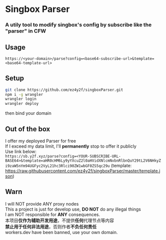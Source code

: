 # Singbox Parser
### A utily tool to modify singbox's config by subscribe like the "parser" in CFW
## Usage
`https://<your-domain>/parse?config=<base64-subscribe-url>&template=<base64-template-url>`
## Setup
```bash
git clone https://github.com/ez4y2f/singboxParser.git
npm i -g wrangler
wrangler login
wrangler deploy
```
then bind your domain
## Out of the box
I offer my deployed Parser for free \
If I exceed my data limit, I'll **permanently** stop to offer it publicly \
Use link below: \
`https://sb.y2f.xyz/parse?config=<YOUR-SUBSCRIBE-URL-BASE64>&template=aHR0cHM6Ly9yYXcuZ2l0aHVidXNlcmNvbnRlbnQuY29tL2V6NHkyZi9zaW5nYm94UGFyc2VyL21hc3Rlci90ZW1wbGF0ZS5qc29u`
\(template: https://raw.githubusercontent.com/ez4y2f/singboxParser/master/template.json)
## Warn
I will NOT provide ANY proxy nodes \
This a project is just for develop use, **DO NOT** do any illegal things \
I am NOT responsible for **ANY** consequences. \
本项目**仅作为辅助开发用途**，不提供**任何**代理节点等内容 \
**禁止用于任何非法用途**，否则作者**不负任何责任** \
workers.dev have been banned, use your own domain.
